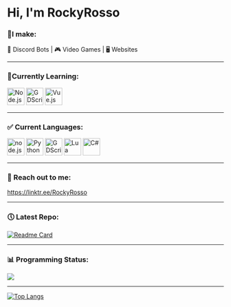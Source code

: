 # Hi, I'm RockyRosso
### 📝I make:

🤖 Discord Bots | 🎮 Video Games | 🖥️ Websites

---

### 🏫Currently Learning:

<img title="Node.js" src="https://cdn.jsdelivr.net/gh/devicons/devicon/icons/nodejs/nodejs-original.svg" width="40" /> <img title="GDScript" src="https://cdn.jsdelivr.net/gh/devicons/devicon/icons/godot/godot-original.svg" width="40" /> <img title="Vue.js" src="https://cdn.jsdelivr.net/gh/devicons/devicon/icons/vuejs/vuejs-original.svg" width="40" />
          
          
---

### ✅ Current Languages:

<img title="node.js" src="https://cdn.jsdelivr.net/gh/devicons/devicon/icons/nodejs/nodejs-original.svg" width="40" /> <img title="Python" src="https://cdn.jsdelivr.net/gh/devicons/devicon/icons/python/python-original.svg" width="40" /> <img title="GDScript" src="https://cdn.jsdelivr.net/gh/devicons/devicon/icons/godot/godot-original.svg" width="40" /> <img title="Lua" src="https://cdn.jsdelivr.net/gh/devicons/devicon/icons/lua/lua-original-wordmark.svg" width="40" /> <img title="C#" src="https://cdn.jsdelivr.net/gh/devicons/devicon/icons/csharp/csharp-original.svg" width="40" />

---

### 🤙 Reach out to me: 
https://linktr.ee/RockyRosso

---

### 🕔 Latest Repo:

[![Readme Card](https://github-readme-stats.vercel.app/api/pin/?username=RockyRosso&repo=Placement-System&theme=apprentice)](https://github.com/anuraghazra/github-readme-stats)

---

### 📊 Programming Status:

![](https://img.shields.io/badge/-Moderate-informational?style=flat&color=ffd414)

---

[![Top Langs](https://github-readme-stats.vercel.app/api/top-langs/?username=RockyRosso&layout=compact&theme=apprentice)](https://github.com/anuraghazra/github-readme-stats)
